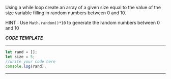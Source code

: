 Using a while loop create an array of a given size equal to the value of the size variable filling
in  random numbers between 0 and 10.

HINT : Use `Math.random()*10` to generate the random numbers between 0 and 10

***CODE TEMPLATE***
********************
```js
let rand = [];
let size = 5;
//write your code here
console.log(rand);
```
********************
